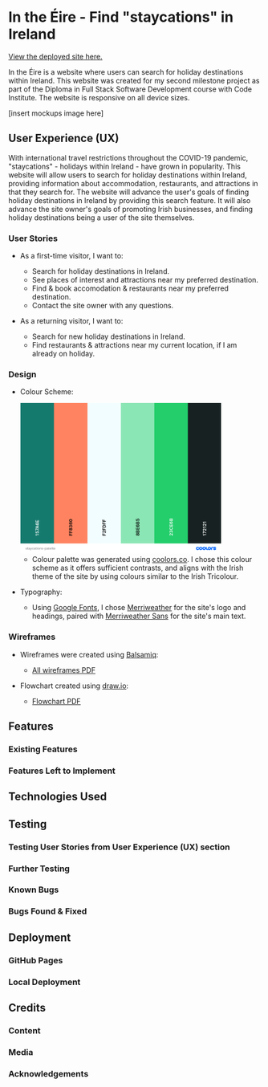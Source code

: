 # In the Éire - Find "staycations" in Ireland

[View the deployed site here.](https://adowlin.github.io/project-2-staycations/)

In the Éire is a website where users can search for holiday destinations within Ireland. This website was created for my second milestone project as part of the Diploma in Full Stack Software Development course with Code Institute. The website is responsive on all device sizes.

[insert mockups image here]
 
## User Experience (UX)

With international travel restrictions throughout the COVID-19 pandemic, "staycations" - holidays within Ireland - have grown in popularity. This website will allow users to search for holiday destinations within Ireland, providing information about accommodation, restaurants, and attractions in that they search for. The website will advance the user's goals of finding holiday destinations in Ireland by providing this search feature. It will also advance the site owner's goals of promoting Irish businesses, and finding holiday destinations being a user of the site themselves.

### User Stories

- As a first-time visitor, I want to:
    - Search for holiday destinations in Ireland.
    - See places of interest and attractions near my preferred destination.
    - Find & book accomodation & restaurants near my preferred destination.
    - Contact the site owner with any questions.

- As a returning visitor, I want to:
    - Search for new holiday destinations in Ireland.
    - Find restaurants & attractions near my current location, if I am already on holiday.

### Design

- Colour Scheme:

    <img src="/readme-assets/images/staycations-palette.png" alt="color palette" style="width:400px;height:300px;">

    - Colour palette was generated using [coolors.co](https://coolors.co/). I chose this colour scheme as it offers sufficient contrasts, and aligns with the Irish theme of the site by using colours similar to the Irish Tricolour.

- Typography:
    - Using [Google Fonts](https://fonts.google.com/), I chose [Merriweather](https://fonts.google.com/specimen/Merriweather) for the site's logo and headings, paired with [Merriweather Sans](https://fonts.google.com/specimen/Merriweather+Sans) for the site's main text.

### Wireframes

- Wireframes were created using [Balsamiq](https://balsamiq.com/):

    - [All wireframes PDF](/readme-assets/staycations-wireframes.pdf)

- Flowchart created using [draw.io](https://app.diagrams.net/):

    - [Flowchart PDF](/readme-assets/staycations-flowchart.pdf)

## Features

### Existing Features


### Features Left to Implement


## Technologies Used


## Testing


### Testing User Stories from User Experience (UX) section


### Further Testing


### Known Bugs


### Bugs Found & Fixed


## Deployment


### GitHub Pages


### Local Deployment


## Credits

### Content


### Media


### Acknowledgements
